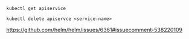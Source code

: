 

`kubectl get apiservice`


`kubectl delete apiservce <service-name>`


https://github.com/helm/helm/issues/6361#issuecomment-538220109
